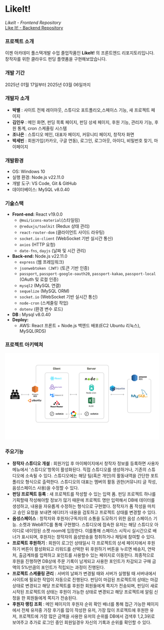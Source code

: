 ﻿# LikeIt!
 *LikeIt - Frontend Repository*   
[Like It! -  Backend Repository](https://github.com/HORONGSTAR/LikeIt-api)
 
 ### 프로젝트 소개
 이젠 아카데미 풀스택개발 수업 졸업작품인 **LikeIt!** 의 프론트엔드 리포지토리입니다. 창작자를 위한 클라우드 펀딩 플랫폼을 구현해보았습니다.
  
 
 ### 개발 기간
2025년 01월 17일부터 2025년 03월 06일까지
 
 ### 개발자 소개
 - **박별** : 사이트 전체 레이아웃, 스튜디오 포트폴리오,스페이스 기능, 새 프로젝트 페이지
 - **김인우** : 메인 화면, 펀딩 목록 페이지, 펀딩 상세 페이지, 후원 기능, 관리자 기능, 후원 통계, cron 스케줄링 시스템
 - **조나은** : 스튜디오 메인, 대표자 페이지, 커뮤니티 페이지, 창작자 화면
 - **박세빈** : 회원가입(카카오, 구글 연동), 로그인, 로그아웃, 아이디, 비밀번호 찾기, 마이페이지  
 
 ### 개발환경
 - OS: Windows 10
 - 실행 환경: Node.js v22.11.0
 - 개발 도구: VS Code, Git & GitHub
 - 데이터베이스: MySQL v8.0.40
  
 ### 기술스택
 - **Front-end:** React v19.0.0
   - `@mui/icons-material`(스타일링)
   - `@reduxjs/toolkit` (Redux 상태 관리)
   - `react-router-dom` (클라이언트 사이드 라우팅)
   - `socket.io-client` (WebSocket 기반 실시간 통신)
   - `axios` (HTTP 요청)
   - `date-fns`, `dayjs` (날짜 및 시간 관리)
 - **Back-end:** Node.js v22.11.0
   - `express` (웹 프레임워크)
   - `jsonwebtoken (JWT)` (토큰 기반 인증)
   - `passport`, `passport-google-oauth20`, `passport-kakao`, `passport-local` (OAuth 및 로컬 인증)
   - `mysql2` (MySQL 연결)
   - `sequelize` (MySQL ORM)
   - `socket.io` (WebSocket 기반 실시간 통신)
   - `node-cron` (스케줄링 작업)
   - `dotenv` (환경 변수 로드)
- **DB :** Mysql v8.0.40
- **Deploy:**
    - AWS: React 프론트 + Node.js 백엔드 배포(EC2 Ubuntu 리눅스), MySQL(RDS)

### 프로젝트 아키텍쳐
![프로젝트 아키텍쳐](./architecture.png)
  
### 주요기능
- **창작자 스튜디오 개설** : 회원가입 후 마이페이지에서 창작자 정보를 등록하면 사용자 메뉴에서 '스튜디오'항목이 활성화된다. 직접 스튜디오를 생성하거나, 기존의 스튜디오에 소속될 수 있다. 스튜디오에는 해당 팀(혹은 개인)의 활동내역을 간단한 포트폴리오 형식으로 출력한다. 스튜디오의 대표는 멤버의 활동 권한(커뮤니티 글 작성, 음성스페이스 사용)을 수정할 수 있다.
- **펀딩 프로젝트 등록** : 새 프로젝트를 작성할 수 있는 입력 폼. 펀딩 프로젝트 하나를 기획할때 작성해야할 정보가 많기 때문에 프로젝트 명만 입력해서 DB에 데이터를 생성하고, 내용을 자유롭게 수정하는 형식으로 구현했다. 창작자가 폼 작성을 마치고 승인 요청을 보내면 에디터가 내용을 검토하고 프로젝트 상태를 변경할 수 있다.
- **음성스페이스** : 창작자와 후원자(구독자)의 소통을 도모하기 위한 음성 스페이스 기능. 소켓과 WebRTC를 통해 구현했다. 스튜디오에 접속한 유저는 해당 스튜디오 아이디로 네이밍된 소켓 room에 입장한다. 이를통해 스페이스 시작시 실시간으로 배너가 표시되며, 후원자는 창작자의 음성방송을 청취하거나 채팅에 참여할 수 있다.
- **프로젝트 후원하기** : 회원이 로그인 상태일시 각 프로젝트의 상세 페이지에서 후원하기 버튼이 활성화되고 리워드를 선택한 뒤 후원하기 버튼을 누르면 배송지, 연락처, 출금계좌를 입력하고 포인트를 사용할수 있는 페이지로 이동한다. 최종적으로 후원을 진행하면 DB상에 주문 기록이 남게되고 사용한 포인트가 차감되고 구매 금액의 5%만큼의 포인트가 적립되는 과정이 진행된다.
- **프로젝트 스케줄링 관리** : 서버의 날짜가 변경될 때와 서버가 실행될 때 서버내에서 사이트에 필요한 작업이 자동으로 진행된다. 펀딩이 마감된 프로젝트의 상태는 마감 상태로 변경되고 해당 프로젝트를 후원한 회원들에게 쪽지가 전송되며, 펀딩이 새로 시작된 프로젝트의 상태는 후원이 가능한 상태로 변경되고 해당 프로젝트에 알림 신청을 한 회원들에게 쪽지가 전송된다.
- **후원자 랭킹 조회** : 메인 페이지의 후원자 순위 확인 배너를 통해 접근 가능한 페이지에서 전체 유저중 가장 후기를 많이 작성한 유저, 가장 많이 프로젝트에 후원한 유저, 프로젝트에 가장 많은 금액을 사용한 유저의 순위를 DB에서 검색후 1,2,3위로 보여주고 추가로 로그인 중인 회원일경우 자신의 기록과 순위를 확인할 수 있다.


